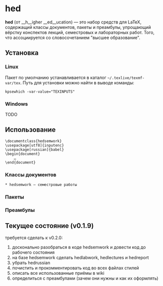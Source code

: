 # hed

__hed__ (от __h__igher __ed__ucation) &mdash; это набор средств для LaTeX,
содержащий классы документов, пакеты и преамбулы, упрощающий вёрстку
конспектов лекций, семестровых и лабораторных работ. Того, что ассоциируется со
словосочетанием "высшее образование".

## Установка
### Linux
Пакет по умолчанию устанавливается в каталог `~/.texlive/texmf-var/tex`.
Путь для установки можно найти в выводе команды:

    kpsewhich -var-value="TEXINPUTS"

### Windows
TODO

## Использование

    \documentclass{hedsemwork}
    \usepackage[utf8]{inputenc}
    \usepackage[russian]{babel}
    \begin{document}
        …
    \end{document}

### Классы документов

    * hedsemwork — семестровые работы

### Пакеты
### Преамбулы

## Текущее состояние (v0.1.9)
требуется сделать к v0.2.0:

1. досконально разобраться в коде hedsemwork и довести код до рабочего состояния
2. на базе hedsemwork сделать hedlabwork, hedlectures и hedreport
3. убрать hedrussian
4. почистить и прокомментировать код во всех файлах стилей
5. описать все использованные приёмы в wiki
6. определиться c преамбулами (зачем они нужны и как их оформлять)
